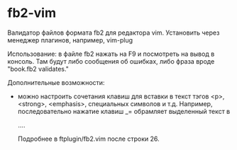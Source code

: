 # fb2-vim
Валидатор файлов формата fb2 для редактора vim.
Установить через менеджер плагинов, например, vim-plug

Использование: в файле fb2 нажать на F9 и посмотреть на вывод в консоль. Там будут либо сообщения об ошибках, либо фраза вроде "book.fb2 validates."

Дополнительные возможности:
- можно настроить сочетания клавиш для вставки в текст тэгов \<p\>, \<strong\>, \<emphasis\>, специальных символов и т.д.
  Например, последовательно нажатие клавиш \_= обрамляет выделенный текст в <p>....</p>
Подробнее в ftplugin/fb2.vim после строки 26.
